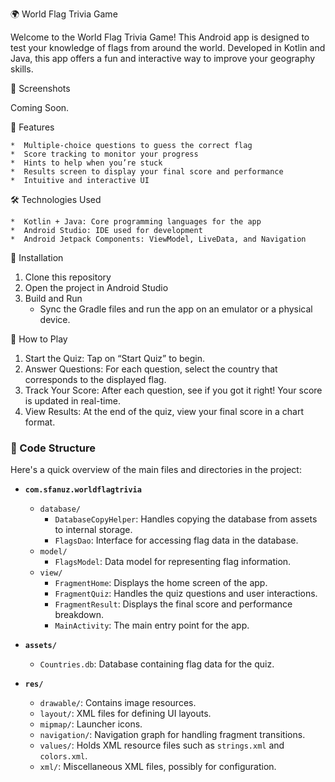 🌍 World Flag Trivia Game

Welcome to the World Flag Trivia Game! This Android app is designed to test your knowledge of flags from around the world. Developed in Kotlin and Java, this app offers a fun and interactive way to improve your geography skills.

📱 Screenshots

Coming Soon.

🚀 Features

	*  Multiple-choice questions to guess the correct flag
	*  Score tracking to monitor your progress
	*  Hints to help when you’re stuck
	*  Results screen to display your final score and performance
	*  Intuitive and interactive UI

🛠️ Technologies Used

	*  Kotlin + Java: Core programming languages for the app
	*  Android Studio: IDE used for development
	*  Android Jetpack Components: ViewModel, LiveData, and Navigation

 📲 Installation

1. Clone this repository
2. Open the project in Android Studio
3. Build and Run
   - Sync the Gradle files and run the app on an emulator or a physical device.
  

🧩 How to Play
1. Start the Quiz: Tap on “Start Quiz” to begin.
2. Answer Questions: For each question, select the country that corresponds to the displayed flag.
3. Track Your Score: After each question, see if you got it right! Your score is updated in real-time.
4. View Results: At the end of the quiz, view your final score in a chart format.


### 📄 Code Structure

Here's a quick overview of the main files and directories in the project:

- **`com.sfanuz.worldflagtrivia`**
  - `database/`
    - `DatabaseCopyHelper`: Handles copying the database from assets to internal storage.
    - `FlagsDao`: Interface for accessing flag data in the database.
  - `model/`
    - `FlagsModel`: Data model for representing flag information.
  - `view/`
    - `FragmentHome`: Displays the home screen of the app.
    - `FragmentQuiz`: Handles the quiz questions and user interactions.
    - `FragmentResult`: Displays the final score and performance breakdown.
    - `MainActivity`: The main entry point for the app.

- **`assets/`**
  - `Countries.db`: Database containing flag data for the quiz.

- **`res/`**
  - `drawable/`: Contains image resources.
  - `layout/`: XML files for defining UI layouts.
  - `mipmap/`: Launcher icons.
  - `navigation/`: Navigation graph for handling fragment transitions.
  - `values/`: Holds XML resource files such as `strings.xml` and `colors.xml`.
  - `xml/`: Miscellaneous XML files, possibly for configuration.

